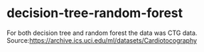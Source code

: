 # decision-tree-random-forest
For both decision tree and random forest the data was CTG data.
Source:https://archive.ics.uci.edu/ml/datasets/Cardiotocography



